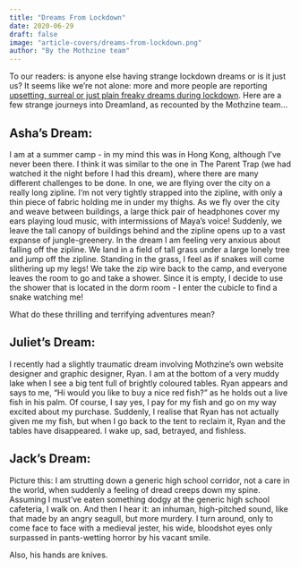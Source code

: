```yaml
---
title: "Dreams From Lockdown"
date: 2020-06-29
draft: false
image: "article-covers/dreams-from-lockdown.png"
author: "By the Mothzine team"
---
```


To our readers: is anyone else having strange lockdown dreams or is it just us? It seems like we’re not alone: more and more people are reporting [upsetting, surreal or just plain freaky dreams during lockdown](https://www.theguardian.com/lifeandstyle/2020/apr/23/coronavirus-dreams-what-could-they-mean). Here are a few strange journeys into Dreamland, as recounted by the Mothzine team...

## Asha’s Dream:

I am at a summer camp - in my mind this was in Hong Kong, although I’ve never been there. I think it was similar to the one in The Parent Trap (we had watched it the night before I had this dream), where there are many different challenges to be done. In one, we are flying over the city on a really long zipline. I’m not very tightly strapped into the zipline, with only a thin piece of fabric holding me in under my thighs. As we fly over the city and weave between buildings, a large thick pair of headphones cover my ears playing loud music, with intermissions of Maya’s voice! Suddenly, we leave the tall canopy of buildings behind and the zipline opens up to a vast expanse of jungle-greenery. In the dream I am feeling very anxious about falling off the zipline. We land in a field of tall grass under a large lonely tree and jump off the zipline. Standing in the grass, I feel as if snakes will come slithering up my legs! We take the zip wire back to the camp, and everyone leaves the room to go and take a shower. Since it is empty, I decide to use the shower that is located in the dorm room - I enter the cubicle to find a snake watching me!

What do these thrilling and terrifying adventures mean? 

## Juliet’s Dream:

I recently had a slightly traumatic dream involving Mothzine’s own website designer and graphic designer, Ryan. I am at the bottom of a very muddy lake when I see a big tent full of brightly coloured tables. Ryan appears and says to me, “Hi would you like to buy a nice red fish?” as he holds out a live fish in his palm. Of course, I say yes, I pay for my fish and go on my way excited about my purchase. Suddenly, I realise that Ryan has not actually given me my fish, but when I go back to the tent to reclaim it, Ryan and the tables have disappeared. I wake up, sad, betrayed, and fishless.

## Jack’s Dream:

Picture this: I am strutting down a generic high school corridor, not a care in the world, when suddenly a feeling of dread creeps down my spine. Assuming I must’ve eaten something dodgy at the generic high school cafeteria, I walk on. And then I hear it: an inhuman, high-pitched sound, like that made by an angry seagull, but more murdery. I turn around, only to come face to face with a medieval jester, his wide, bloodshot eyes only surpassed in pants-wetting horror by his vacant smile. 

Also, his hands are knives.
